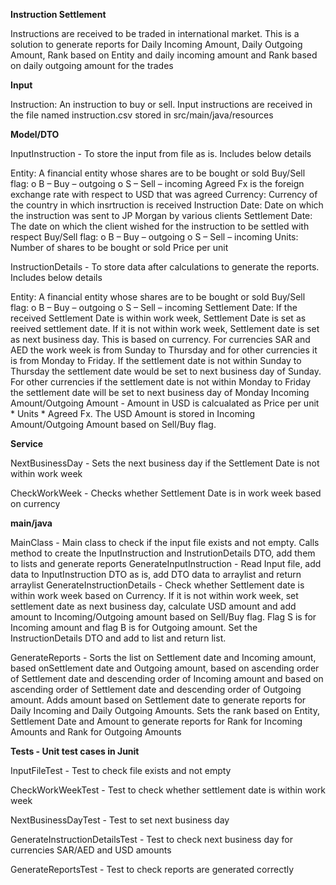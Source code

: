 **Instruction Settlement**

Instructions are received to be traded in international market. This is a solution to generate reports for Daily Incoming Amount, Daily Outgoing Amount, Rank based on Entity and daily incoming amount and Rank based on daily outgoing amount for the trades

**Input**

Instruction: An instruction to buy or sell. Input instructions are received in the file named instruction.csv stored in src/main/java/resources

**Model/DTO**

InputInstruction - To store the input from file as is. Includes below details

Entity: A financial entity whose shares are to be bought or sold 
Buy/Sell flag:  o B – Buy – outgoing o S – Sell – incoming 
Agreed Fx is the foreign exchange rate with respect to USD that was agreed 
Currency: Currency of the country in which insrtruction is received
Instruction Date: Date on which the instruction was sent to JP Morgan by various clients
Settlement Date: The date on which the client wished for the instruction to be settled with respect 
Buy/Sell flag:  o B – Buy – outgoing o S – Sell – incoming 
Units: Number of shares to be bought or sold 
Price per unit

InstructionDetails - To store data after calculations to generate the reports. Includes below details

Entity: A financial entity whose shares are to be bought or sold
Buy/Sell flag:  o B – Buy – outgoing o S – Sell – incoming 
Settlement Date: If the received Settlement Date is within work week, Settlement Date is set as reeived settlement date. If it is not within work week, Settlement date is set as next business day. This is based on currency. For currencies SAR and AED the work week is from Sunday to Thursday and for other currencies it is from Monday to Friday. If the settlement date is not within Sunday to Thursday the settlement date would be set to next business day of Sunday. For other currencies if the settlement date is not within Monday to Friday the settlement date will be set to next business day of Monday
Incoming Amount/Outgoing Amount - Amount in USD is calcualated as Price per unit * Units * Agreed Fx. The USD Amount is stored in Incoming Amount/Outgoing Amount based on Sell/Buy flag.

**Service**

NextBusinessDay - Sets the next business day if the Settlement Date is not within work week

CheckWorkWeek - Checks whether Settlement Date is in work week based on currency

**main/java**

MainClass - Main class to check if the input file exists and not empty. Calls method to create the InputInstruction and InstrutionDetails DTO, add them to lists and generate reports
GenerateInputInstruction - Read Input file, add data to InputInstruction DTO as is, add DTO data to arraylist and return arraylist
GenerateInstructionDetails - Check whether Settlement date is within work week based on Currency. If it is not within work week, set settlement date as next business day, calculate USD amount and add amount to Incoming/Outgoing amount based on Sell/Buy flag. Flag S is for Incoming amount and flag B is for Outgoing amount. Set the InstructionDetails DTO and add to list and return list.

GenerateReports - Sorts the list on Settlement date and Incoming amount, based onSettlement date and Outgoing amount, based on ascending order of Settlement date and descending order of Incoming amount and based on ascending order of Settlement date and descending order of Outgoing amount. Adds amount based on Settlement date to generate reports for Daily Incoming and Daily Outgoing Amounts. Sets the rank based on Entity, Settlement Date and Amount to generate reports for Rank for Incoming Amounts and Rank for Outgoing Amounts

**Tests - Unit test cases in Junit**

InputFileTest - Test to check file exists and not empty

CheckWorkWeekTest - Test to check whether settlement date is within work week 

NextBusinessDayTest - Test to set next business day

GenerateInstructionDetailsTest - Test to check next business day for currencies SAR/AED and USD amounts

GenerateReportsTest - Test to check reports are generated correctly
